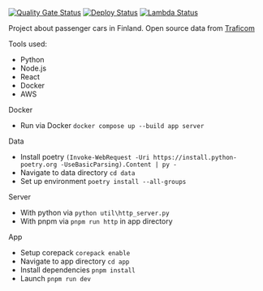 [![Quality Gate Status](https://sonarcloud.io/api/project_badges/measure?project=Tsingis_cars-data&metric=alert_status)](https://sonarcloud.io/summary/new_code?id=Tsingis_cars-data) [![Deploy Status](https://github.com/tsingis/cars-data/actions/workflows/deploy.yml/badge.svg)](https://github.com/tsingis/cars-data/actions/workflows/deploy.yml) [![Lambda Status](https://github.com/tsingis/cars-data/actions/workflows/lambda.yml/badge.svg)](https://github.com/tsingis/cars-data/actions/workflows/lambda.yml)

Project about passenger cars in Finland. Open source data from [Traficom](https://tieto.traficom.fi/en/datatraficom/open-data)

Tools used:

- Python
- Node.js
- React
- Docker
- AWS

Docker

- Run via Docker `docker compose up --build app server`

Data

- Install poetry `(Invoke-WebRequest -Uri https://install.python-poetry.org -UseBasicParsing).Content | py -`
- Navigate to data directory `cd data`
- Set up environment `poetry install --all-groups`

Server

- With python via `python util\http_server.py`
- With pnpm via `pnpm run http` in app directory

App

- Setup corepack `corepack enable`
- Navigate to app directory `cd app`
- Install dependencies `pnpm install`
- Launch `pnpm run dev`